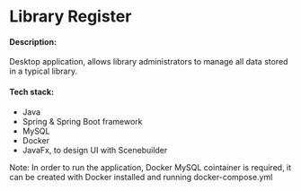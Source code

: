 # Library Register
#### Description:
Desktop application, allows library administrators to manage all data stored in a typical library.

#### Tech stack:
- Java
- Spring & Spring Boot framework
- MySQL
- Docker
- JavaFx, to design UI with Scenebuilder

Note: In order to run the application, Docker MySQL cointainer is required, it can be created with Docker installed and running docker-compose.yml
